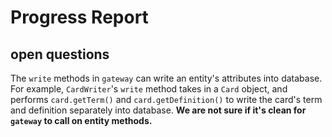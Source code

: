 # Progress Report

## open questions
The `write` methods in `gateway` can write an entity's attributes into database. For example, `CardWriter`'s `write` method takes in a `Card` object, and performs `card.getTerm()` and `card.getDefinition()` to write the card's term and definition separately into database. **We are not sure if it's clean for `gateway` to call on entity methods.**
